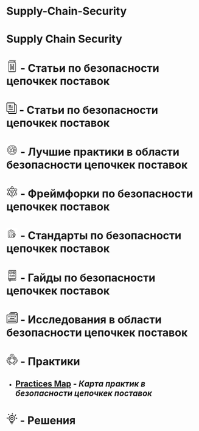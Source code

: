 # Supply-Chain-Security






# Supply Chain Security

# [![Glossary](./images/icons/glossary-icon.png)](/Glossary/GLOSSARY.md) **- Статьи по безопасности цепочкек поставок**

# [![Articles](./images/icons/articles-icon.png)](/Articles/ARTICLES.md) **- Статьи по безопасности цепочкек поставок**


# [![Best Practices](./images/icons/best-pracrices-icon.png)](/Best-Practices/BEST-PRACTICES.md) **- Лучшие практики в области безопасности цепочкек поставок**


# [![Frameworks](./images/icons/frameworks-icon.png)](/Frameworks/FRAMEWORKS.md) **- Фреймфорки по безопасности цепочкек поставок**


# [![Standards](./images/icons/standards-icon.png)](/Standards/STANDARDS.md) **- Стандарты по безопасности цепочкек поставок**


# [![Guides](./images/icons/guides-icon.png)](/Guides/GUIDES.md) **- Гайды по безопасности цепочкек поставок**


# [![Research](./images/icons/research-icon.png)](/Research/RESEARCH.md) **- Исследования в области безопасности цепочкек поставок**



# [![Practices](./images/icons/practices-icon.png)](/Practices/PRACTICES.md) **- Практики**
- ## [Practices Map](/Practices/Practices-Map.md) ***- Карта практик в безопасности цепочкек поставок***



# [![Articles](./images/icons/solutions-icon.png)](/Solutions/SOLUTIONS.md) **- Решения**

